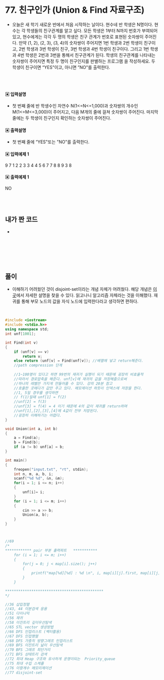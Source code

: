 # 77. 친구인가 (Union & Find 자료구조)

* 오늘은 새 학기 새로운 반에서 처음 시작하는 날이다. 현수네 반 학생은 N명이다. 현수는 각 학생들의 친구관계를 알고 싶다.
모든 학생은 1부터 N까지 번호가 부여되어 있고, 현수에게는 각각 두 명의 학생은 친구 관계가 번호로 표현된 숫자쌍이 주어진다. 만약 (1, 2), (2, 3), (3, 4)의 숫자쌍이 주어지면 1번 학생과 2번 학생이 친구이고, 2번 학생과 3번 학생이 친구, 3번 학생과 4번 학생이 친구이다. 
그리고 1번 학생과 4번 학생은 2번과 3번을 통해서 친구관계가 된다.
학생의 친구관계를 나타내는 숫자쌍이 주어지면 특정 두 명이 친구인지를 판별하는 프로그램
을 작성하세요. 두 학생이 친구이면 “YES"이고, 아니면 ”NO"를 출력한다.




<br/>
<br/>

#### ▣ 입력설명

* 첫 번째 줄에 반 학생수인 자연수 N(1<=N<=1,000)과 숫자쌍의 개수인 M(1<=M<=3,000)이 주어지고, 다음 M개의 줄에 걸쳐 숫자쌍이 주어진다. 
마지막 줄에는 두 학생이 친구인지 확인하는 숫자쌍이 주어진다.


#### ▣ 출력설명

* 첫 번째 줄에 “YES"또는 "NO"를 출력한다.




#### ▣ 입력예제 1
9 7
1 2
2 3
3 4
4 5
6 7
7 8
8 9
3 8






#### ▣ 출력예제 1
NO

<br/>
<br/>


## 내가 짠 코드
*

<br/>

```c++


```


<br><br> 

## 풀이
* 이해하기 어려웠던 것이 disjoint-set이라는 개념 자체가 어려웠다. 
해당 개념은 [이곳](https://ratsgo.github.io/data%20structure&algorithm/2017/11/12/disjointset/)에서 자세한 설명을 찾을 수 있다. 읽고나니 알고리즘 자체라는 것을 이해했다. 재귀를 통해 부모 노드의 값을 자식 노드에 입력한다라고 생각하면 편하다.
<br/>

```c++
#include <iostream>
#include <stdio.h>>
using namespace std;
int unf[1001];

int Find(int v)
{
	if (unf[v] == v)
		return v;
	else return (unf[v] = Find(unf[v]); //배열에 넣고 return해준다. 
	//path compression 단계 
	
	//1~100명이 있다고 하면 99번의 재귀가 실행이 되기 때문에 굉장히 비효율적
	//따라서 경로압축을 해준다. unf[v]에 재귀의 값을 저장해줌으로써
	//하나의 레벨만 가지게 만들어줄 수 있다. 강의 20분 참고 
	//호출한 곳에다가 값만 주고 있다. 메모제이션 하듯이 인덱스에 저장을 한다.
	//1, 5일 경우를 생각하면
	// f(1)일때 unf[1] = f(2)
	//unf[2] = f(3) 
	//unf[3] = f(4) = 4 이기 때문에 4의 값이 재귀를 return하며
	//unf[1],[2],[3],[4]에 4값이 전부 저장된다. 
	//굉장히 이해하기는 어렵다. 
}

void Union(int a, int b)
{
	a = Find(a);
	b = Find(b);
	if (a != b) unf[a] = b;
}

int main()
{
	freopen("input.txt", "rt", stdin);
	int n, m, a, b, i;
	scanf("%d %d", &n, &m);
	for(i = 1; i <= n; i++)
	{
		unf[i]= i;
	}
	for (i = 1; i <= m; i++)
	{
		cin >> a >> b;
		Union(a, b);
	}
}



//69
/*
************ pair 부분 출력파트   ***********
 	for (i = 1; i <= m; i++)
	{
		for(j = 0; j < map[i].size(); j++)
		{
			printf("map[%d][%d] : %d \n", i, map[i][j].first, map[i][j].second);
		}
	}

*********************************************
*/

//36 삽입정렬 
//43, 44 이분검색 응용 
//51 다이나믹 
//56 재귀
//58 이진트리 깊이우선탐색 
//65 STL vector 생성방법 
//66 DFS 인접리스트 (벡터활용) 
//67 DFS 인접행렬 
//68 DFS 가중치 방향그래프 인접리스트 
//69 BFS 이진트리 넓이 우선탐색 
//70 BFS 그래프 최단거리 
//71 BFS 상태트리 검색 
//72 최대 Heap 구조와 유사하게 운영이되는  Priority_queue
//75 최대 수입 스케쥴
//76 이항계수 메모리제이션 
//77 disjoint-set
```
